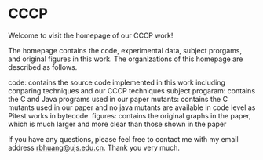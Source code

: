 # CCCP

Welcome to visit the homepage of our CCCP work!


The homepage contains the code, experimental data, subject prorgams, and original figures in this work.
The organizations of this homepage are described as follows.

code: contains the source code implemented in this work including conparing techniques and our CCCP techniques
subject progaram: contains the C and Java programs used in our paper
mutants: contains the C mutants used in our paper and no java mutants are available in code level as Pitest works in bytecode.
figures: contains the original graphs in the paper, which is much larger and more clear than those shown in the paper

If you have any questions, please feel free to contact me with my email address rbhuang@ujs.edu.cn. Thank you very much.

